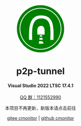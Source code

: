 
<!--
 * @Author: snltty
 * @Date: 2021-08-22 14:09:03
 * @LastEditors: snltty
 * @LastEditTime: 2022-11-21 16:36:26
 * @version: v1.0.0
 * @Descripttion: 功能说明
 * @FilePath: \client.service.ui.webd:\desktop\p2p-tunnel\README.md
-->
<div align="center">
<p><img src="./readme/logo.svg" height="150"></p> 

# p2p-tunnel
#### Visual Studio 2022 LTSC 17.4.1
<p><a href="https://jq.qq.com/?_wv=1027&k=ucoIVfz4" target="_blank">QQ 群：1121552990</a></p> 
<p>本项目不再更新，新版本请点击前往</p> 
<a href="https://gitee.com/snltty/cmonitor" target="_blank">gitee cmonitor</a> | <a href="https://github.com/snltty/cmonitor" target="_blank">github cmonitor</a>
</div>

